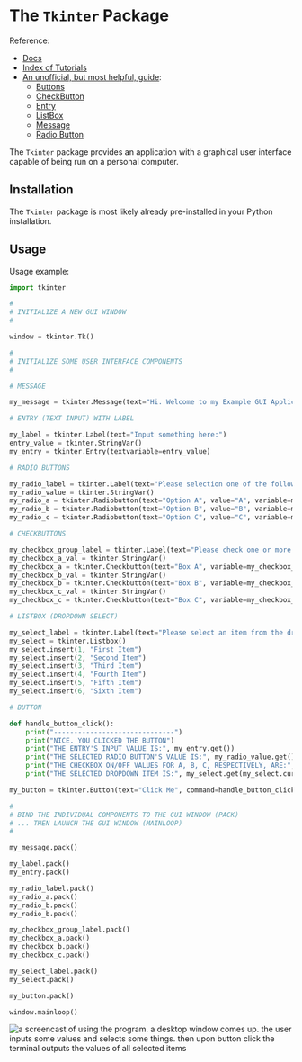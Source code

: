 # The `Tkinter` Package

Reference:

  + [Docs](https://docs.python.org/3/library/tkinter.html)
  + [Index of Tutorials](https://wiki.python.org/moin/TkInter)
  + [An unofficial, but most helpful, guide](https://www.tutorialspoint.com/python/python_gui_programming.htm):
    + [Buttons](https://www.tutorialspoint.com/python/tk_button.htm)
    + [CheckButton](https://www.tutorialspoint.com/python/tk_checkbutton.htm)
    + [Entry](https://www.tutorialspoint.com/python/tk_entry.htm)
    + [ListBox](https://www.tutorialspoint.com/python/tk_listbox.htm)
    + [Message](https://www.tutorialspoint.com/python/tk_message.htm)
    + [Radio Button](https://www.tutorialspoint.com/python/tk_radiobutton.htm)

The `Tkinter` package provides an application with a graphical user interface capable of being run on a personal computer.

## Installation

The `Tkinter` package is most likely already pre-installed in your Python installation.

## Usage

Usage example:

```python
import tkinter

#
# INITIALIZE A NEW GUI WINDOW
#

window = tkinter.Tk()

#
# INITIALIZE SOME USER INTERFACE COMPONENTS
#

# MESSAGE

my_message = tkinter.Message(text="Hi. Welcome to my Example GUI Application!", width=1000)

# ENTRY (TEXT INPUT) WITH LABEL

my_label = tkinter.Label(text="Input something here:")
entry_value = tkinter.StringVar()
my_entry = tkinter.Entry(textvariable=entry_value)

# RADIO BUTTONS

my_radio_label = tkinter.Label(text="Please selection one of the following options:")
my_radio_value = tkinter.StringVar()
my_radio_a = tkinter.Radiobutton(text="Option A", value="A", variable=my_radio_value)
my_radio_b = tkinter.Radiobutton(text="Option B", value="B", variable=my_radio_value)
my_radio_c = tkinter.Radiobutton(text="Option C", value="C", variable=my_radio_value)

# CHECKBUTTONS

my_checkbox_group_label = tkinter.Label(text="Please check one or more of the following boxes:")
my_checkbox_a_val = tkinter.StringVar()
my_checkbox_a = tkinter.Checkbutton(text="Box A", variable=my_checkbox_a_val)
my_checkbox_b_val = tkinter.StringVar()
my_checkbox_b = tkinter.Checkbutton(text="Box B", variable=my_checkbox_b_val)
my_checkbox_c_val = tkinter.StringVar()
my_checkbox_c = tkinter.Checkbutton(text="Box C", variable=my_checkbox_c_val)

# LISTBOX (DROPDOWN SELECT)

my_select_label = tkinter.Label(text="Please select an item from the dropdown:")
my_select = tkinter.Listbox()
my_select.insert(1, "First Item")
my_select.insert(2, "Second Item")
my_select.insert(3, "Third Item")
my_select.insert(4, "Fourth Item")
my_select.insert(5, "Fifth Item")
my_select.insert(6, "Sixth Item")

# BUTTON

def handle_button_click():
    print("------------------------------")
    print("NICE. YOU CLICKED THE BUTTON")
    print("THE ENTRY'S INPUT VALUE IS:", my_entry.get())
    print("THE SELECTED RADIO BUTTON'S VALUE IS:", my_radio_value.get())
    print("THE CHECKBOX ON/OFF VALUES FOR A, B, C, RESPECTIVELY, ARE:", [my_checkbox_a_val.get(), my_checkbox_b_val.get(), my_checkbox_c_val.get()])
    print("THE SELECTED DROPDOWN ITEM IS:", my_select.get(my_select.curselection()))

my_button = tkinter.Button(text="Click Me", command=handle_button_click)

#
# BIND THE INDIVIDUAL COMPONENTS TO THE GUI WINDOW (PACK)
# ... THEN LAUNCH THE GUI WINDOW (MAINLOOP)
#

my_message.pack()

my_label.pack()
my_entry.pack()

my_radio_label.pack()
my_radio_a.pack()
my_radio_b.pack()
my_radio_b.pack()

my_checkbox_group_label.pack()
my_checkbox_a.pack()
my_checkbox_b.pack()
my_checkbox_c.pack()

my_select_label.pack()
my_select.pack()

my_button.pack()

window.mainloop()
```

![a screencast of using the program. a desktop window comes up. the user inputs some values and selects some things. then upon button click the terminal outputs the values of all selected items](https://github.com/prof-rossetti/nyu-info-2335-201805/raw/master/notes/programming-languages/python/packages/img/tkinter-demo.gif)
